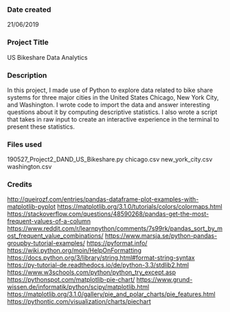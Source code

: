 ### Date created
21/06/2019

### Project Title
US Bikeshare Data Analytics

### Description
In this project, I made use of Python to explore data related to bike share systems for three major cities in the United States
Chicago, New York City, and Washington.
I wrote code to import the data and answer interesting questions about it by computing descriptive statistics.
I also wrote a script that takes in raw input to create an interactive experience in the terminal to present these statistics.

### Files used
190527_Project2_DAND_US_Bikeshare.py
chicago.csv
new_york_city.csv
washington.csv

### Credits
http://queirozf.com/entries/pandas-dataframe-plot-examples-with-matplotlib-pyplot
https://matplotlib.org/3.1.0/tutorials/colors/colormaps.html
https://stackoverflow.com/questions/48590268/pandas-get-the-most-frequent-values-of-a-column
https://www.reddit.com/r/learnpython/comments/7s99rk/pandas_sort_by_most_frequent_value_combinations/
https://www.marsja.se/python-pandas-groupby-tutorial-examples/
https://pyformat.info/
https://wiki.python.org/moin/HelpOnFormatting
https://docs.python.org/3/library/string.html#format-string-syntax
https://py-tutorial-de.readthedocs.io/de/python-3.3/stdlib2.html
https://www.w3schools.com/python/python_try_except.asp
https://pythonspot.com/matplotlib-pie-chart/
https://www.grund-wissen.de/informatik/python/scipy/matplotlib.html
https://matplotlib.org/3.1.0/gallery/pie_and_polar_charts/pie_features.html
https://pythontic.com/visualization/charts/piechart
